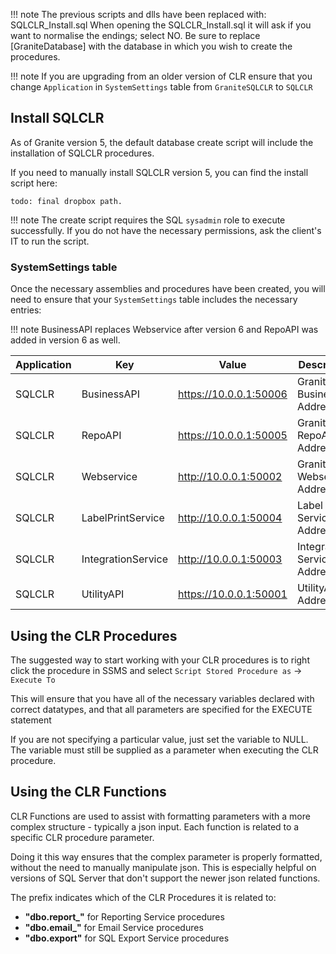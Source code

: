 
!!! note
	The previous scripts and dlls have been replaced with: SQLCLR_Install.sql
	When opening the SQLCLR_Install.sql it will ask if you want to normalise the endings; select NO.
	Be sure to replace [GraniteDatabase] with the database in which you wish to create the procedures. 

!!! note 
	If you are upgrading from an older version of CLR ensure that you change `Application` in `SystemSettings` table from `GraniteSQLCLR` to `SQLCLR`

## Install SQLCLR

As of Granite version 5, the default database create script will include the installation of SQLCLR procedures.

If you need to manually install SQLCLR version 5, you can find the install script here:


```
todo: final dropbox path.

```

!!! note
	The create script requires the SQL `sysadmin` role to execute successfully. If you do not have the necessary permissions, ask the client's IT to run the script.

<h3>SystemSettings table</h3>

Once the necessary assemblies and procedures have been created, you will need to ensure that your `SystemSettings` table includes the necessary entries:

!!! note
	BusinessAPI replaces Webservice after version 6 and RepoAPI was added in version 6 as well.

| Application	| Key					| Value						| Description					| ValueDataType	| isEncrypted	| isActive	|
|---------------|-----------------------|---------------------------|-------------------------------|---------------|---------------|-----------|
| SQLCLR		| BusinessAPI			| https://10.0.0.1:50006		| Granite BusinessAPI Address	| string		| False			| 
| SQLCLR		| RepoAPI			| https://10.0.0.1:50005		| Granite RepoAPI Address	| string		| False			| 
| SQLCLR		| Webservice			| http://10.0.0.1:50002		| Granite Webservice Address	| string		| False			| True		|
| SQLCLR		| LabelPrintService		| http://10.0.0.1:50004		| Label Print Service Address	| string		| False			| True		|
| SQLCLR		| IntegrationService	| http://10.0.0.1:50003		| Integration Service Address	| string		| False			| True		|
| SQLCLR		| UtilityAPI    		| https://10.0.0.1:50001	| UtilityAPI Address	    | string		| False			| True		|

## Using the CLR Procedures

The suggested way to start working with your CLR procedures is to right click the procedure in SSMS and select `Script Stored Procedure as` -> `Execute To`

This will ensure that you have all of the necessary variables declared with correct datatypes, and that all parameters are specified for the EXECUTE statement

If you are not specifying a particular value, just set the variable to NULL. The variable must still be supplied as a parameter when executing the CLR procedure.

<h2>Using the CLR Functions</h2>

CLR Functions are used to assist with formatting parameters with a more complex structure - typically a json input.
Each function is related to a specific CLR procedure parameter. 

Doing it this way ensures that the complex parameter is properly formatted, without the need to manually manipulate json.
This is especially helpful on versions of SQL Server that don't support the newer json related functions.

The prefix indicates which of the CLR Procedures it is related to: 

- **"dbo.report_"** for Reporting Service procedures
- **"dbo.email_"** for Email Service procedures
- **"dbo.export"** for SQL Export Service procedures





